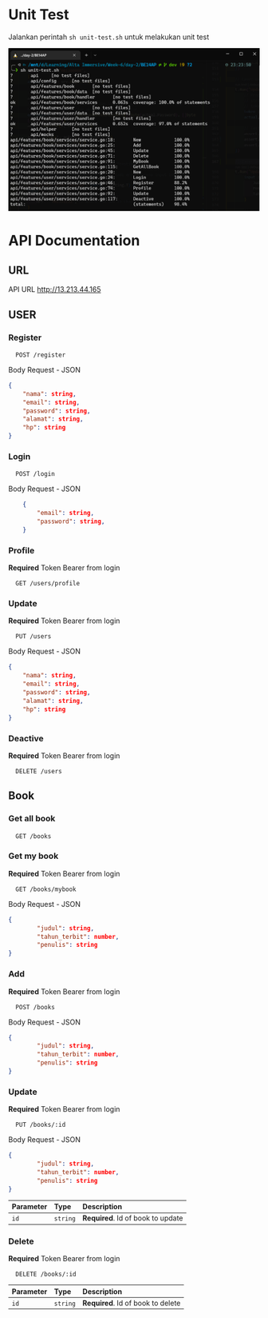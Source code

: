 # Unit Test
Jalankan perintah ``` sh unit-test.sh ``` untuk melakukan unit test

![Coverage test image](https://github.com/ALTA-BE14-helmimuzkr/CleanArch/blob/main/cover-screenshot/image_2023-01-12_23-24-12.png)

# API Documentation 
## URL
API URL http://13.213.44.165
## USER
### Register
```http
  POST /register
```
Body Request - JSON
```json
{
	"nama": string, 
	"email": string,  
	"password": string, 
	"alamat": string,
	"hp": string
}
```
### Login
```http
  POST /login
```
Body Request - JSON
```json
    {
        "email": string,
        "password": string,
    }
```
### Profile
**Required** Token Bearer from login
```http
  GET /users/profile
```
### Update
**Required** Token Bearer from login
```http
  PUT /users
```
Body Request - JSON
```json
{
	"nama": string,
	"email": string,
	"password": string,
	"alamat": string,
	"hp": string
}
```
### Deactive
**Required** Token Bearer from login
```http
  DELETE /users
```
## Book
### Get all book
```http
  GET /books
```
### Get my book
**Required** Token Bearer from login
```http
  GET /books/mybook
```
Body Request - JSON
```json
{
		"judul": string,
		"tahun_terbit": number,
		"penulis": string
}
```
### Add
**Required** Token Bearer from login
```http
  POST /books
```
Body Request - JSON
```json
{
		"judul": string,
		"tahun_terbit": number,
		"penulis": string
}
```
### Update
**Required** Token Bearer from login
```http
  PUT /books/:id
```
Body Request - JSON
```json
{
		"judul": string,
		"tahun_terbit": number,
		"penulis": string
}
```
| Parameter | Type     | Description                        |
| :-------- | :------- | :--------------------------------  |
| `id`      | `string` | **Required**. Id of book to update |

### Delete
**Required** Token Bearer from login
```http
  DELETE /books/:id
```
| Parameter | Type     | Description                        |
| :-------- | :------- | :--------------------------------  |
| `id`      | `string` | **Required**. Id of book to delete |